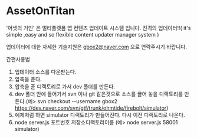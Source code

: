 AssetOnTitan
============

'어셋의 거인' 은  멀티플랫폼 앱 컨텐츠 업데이트 시스템 입니다.
 진격의 업데이터!!( it's simple ,easy and so flexible content updater manager system )

업데이터에 대한 자세한 기술지원은 gbox2@naver.com 으로 연락주시기 바랍니다.

간편사용법

1. 업데이터 소스를 다운받는다.
2. 압축을 푼다.
3. 압축을 푼 디랙토리로 가서 dev 폴더를 만든다.
4. dev 폴더 안에 들어가서 svn 이나 git 같은것으로 소스를 끌어 놓을 디랙토리를 만든다.(예> svn checkout --username gbox2 https://dev.naver.com/svn/gtf/trunk/ohmtide/firebolt/simulator)
5. 예제처럼 하면 simulator 디랙토리가 만들어진다. 다시 이전 디랙토리로 나온다.
6. node server.js 포트번호 저장소디랙토리이름
(예> node server.js 58001 simulator)

